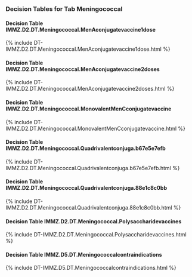 ### Decision Tables for Tab  Meningococcal
#### Decision Table IMMZ.D2.DT.Meningococcal.MenAconjugatevaccine1dose
{% include DT-IMMZ.D2.DT.Meningococcal.MenAconjugatevaccine1dose.html %}
#### Decision Table IMMZ.D2.DT.Meningococcal.MenAconjugatevaccine2doses
{% include DT-IMMZ.D2.DT.Meningococcal.MenAconjugatevaccine2doses.html %}
#### Decision Table IMMZ.D2.DT.Meningococcal.MonovalentMenCconjugatevaccine
{% include DT-IMMZ.D2.DT.Meningococcal.MonovalentMenCconjugatevaccine.html %}
#### Decision Table IMMZ.D2.DT.Meningococcal.Quadrivalentconjuga.b67e5e7efb
{% include DT-IMMZ.D2.DT.Meningococcal.Quadrivalentconjuga.b67e5e7efb.html %}
#### Decision Table IMMZ.D2.DT.Meningococcal.Quadrivalentconjuga.88e1c8c0bb
{% include DT-IMMZ.D2.DT.Meningococcal.Quadrivalentconjuga.88e1c8c0bb.html %}
#### Decision Table IMMZ.D2.DT.Meningococcal.Polysaccharidevaccines
{% include DT-IMMZ.D2.DT.Meningococcal.Polysaccharidevaccines.html %}
#### Decision Table IMMZ.D5.DT.Meningococcalcontraindications
{% include DT-IMMZ.D5.DT.Meningococcalcontraindications.html %}

